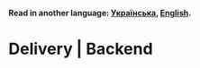 **Read in another language: [Українська](README.ukr.md), [English](README.md).**

# Delivery | Backend
